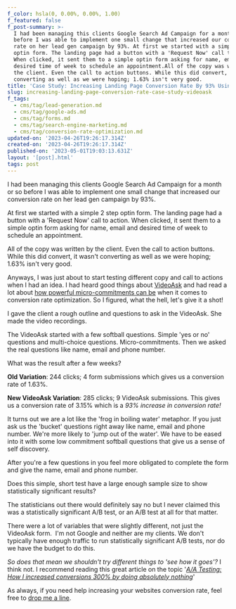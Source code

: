 ```yaml
---
f_color: hsla(0, 0.00%, 0.00%, 1.00)
f_featured: false
f_post-summary: >-
  I had been managing this clients Google Search Ad Campaign for a month or so
  before I was able to implement one small change that increased our conversion
  rate on her lead gen campaign by 93%. At first we started with a simple 2 step
  optin form. The landing page had a button with a 'Request Now' call to action.
  When clicked, it sent them to a simple optin form asking for name, email and
  desired time of week to schedule an appointment.All of the copy was written by
  the client. Even the call to action buttons. While this did convert, it wasn't
  converting as well as we were hoping; 1.63% isn't very good.
title: 'Case Study: Increasing Landing Page Conversion Rate By 93% Using VideoAsk'
slug: increasing-landing-page-conversion-rate-case-study-videoask
f_tags:
  - cms/tag/lead-generation.md
  - cms/tag/google-ads.md
  - cms/tag/forms.md
  - cms/tag/search-engine-marketing.md
  - cms/tag/conversion-rate-optimization.md
updated-on: '2023-04-26T19:26:17.314Z'
created-on: '2023-04-26T19:26:17.314Z'
published-on: '2023-05-01T19:03:13.631Z'
layout: '[post].html'
tags: post
---
```


I had been managing this clients Google Search Ad Campaign for a month or so before I was able to implement one small change that increased our conversion rate on her lead gen campaign by 93%.

At first we started with a simple 2 step optin form. The landing page had a button with a 'Request Now' call to action. When clicked, it sent them to a simple optin form asking for name, email and desired time of week to schedule an appointment.

All of the copy was written by the client. Even the call to action buttons. While this did convert, it wasn't converting as well as we were hoping; 1.63% isn't very good.

Anyways, I was just about to start testing different copy and call to actions when I had an idea. I had heard good things about [VideoAsk](https://videoask.com) and had read a lot about [how powerful micro-commitments can be](https://www.crazyegg.com/blog/science-of-micro-commitments/) when it comes to conversion rate optimization. So I figured, what the hell, let's give it a shot!

I gave the client a rough outline and questions to ask in the VideoAsk. She made the video recordings.

The VideoAsk started with a few softball questions. Simple 'yes or no' questions and multi-choice questions. Micro-commitments. Then we asked the real questions like name, email and phone number.

What was the result after a few weeks?

**Old Variation**: 244 clicks; 4 form submissions which gives us a conversion rate of 1.63%.

**New VideoAsk Variation**: 285 clicks; 9 VideoAsk submissions. This gives us a conversion rate of 3.15% which is a _93% increase in conversion rate!_

It turns out we are a lot like the 'frog in boiling water' metaphor. If you just ask us the 'bucket' questions right away like name, email and phone number. We're more likely to 'jump out of the water'. We have to be eased into it with some low commitment softball questions that give us a sense of self discovery.

After you're a few questions in you feel more obligated to complete the form and give the name, email and phone number.

Does this simple, short test have a large enough sample size to show statistically significant results?

The statisticians out there would definitely say no but I never claimed this was a statistically significant A/B test, or an A/B test at all for that matter.

There were a lot of variables that were slightly different, not just the VideoAsk form.  I'm not Google and neither are my clients. We don't typically have enough traffic to run statistically significant A/B tests, nor do we have the budget to do this.

_So does that mean we shouldn't try different things to 'see how it goes'?_ I think not. I recommend reading this great article on the topic '[_A/A Testing: How I increased conversions 300% by doing absolutely nothing_](https://kadavy.net/blog/posts/aa-testing/)'

As always, if you need help increasing your websites conversion rate, feel free to [drop me a line](https://stevelongoria.net).
